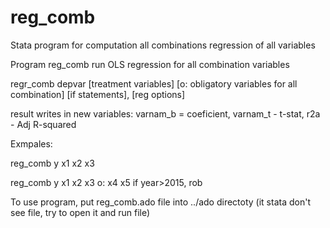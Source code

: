 # reg_comb
Stata program for computation all combinations regression of all variables

Program reg_comb run OLS regression for all combination variables

regr_comb  depvar [treatment variables] [o: obligatory variables for all combination] [if statements], [reg options]

result writes in new variables: varnam_b = coeficient, varnam_t - t-stat, r2a - Adj R-squared 

Exmpales:

reg_comb y x1 x2 x3

reg_comb y x1 x2 x3 o: x4 x5 if year>2015, rob



To use program, put reg_comb.ado file into ../ado directoty (it stata don't see file, try to open it and run file)


